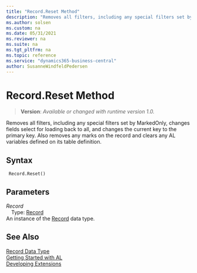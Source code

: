 ```yaml
---
title: "Record.Reset Method"
description: "Removes all filters, including any special filters set by MarkedOnly, changes fields select for loading back to all, and changes the current key to the primary key. Also removes any marks on the record and clears any AL variables defined on its table definition."
ms.author: solsen
ms.custom: na
ms.date: 05/31/2021
ms.reviewer: na
ms.suite: na
ms.tgt_pltfrm: na
ms.topic: reference
ms.service: "dynamics365-business-central"
author: SusanneWindfeldPedersen
---
```

[//]: # (START>DO_NOT_EDIT)
[//]: # (IMPORTANT:Do not edit any of the content between here and the END>DO_NOT_EDIT.)
[//]: # (Any modifications should be made in the .xml files in the ModernDev repo.)
# Record.Reset Method
> **Version**: _Available or changed with runtime version 1.0._

Removes all filters, including any special filters set by MarkedOnly, changes fields select for loading back to all, and changes the current key to the primary key. Also removes any marks on the record and clears any AL variables defined on its table definition.


## Syntax
```
 Record.Reset()
```

## Parameters
*Record*  
&emsp;Type: [Record](record-data-type.md)  
An instance of the [Record](record-data-type.md) data type.  


[//]: # (IMPORTANT: END>DO_NOT_EDIT)
## See Also
[Record Data Type](record-data-type.md)  
[Getting Started with AL](../../devenv-get-started.md)  
[Developing Extensions](../../devenv-dev-overview.md)